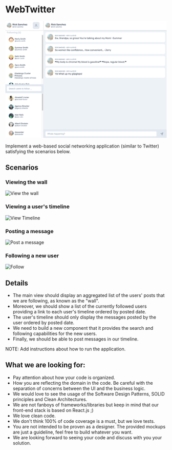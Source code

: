 # WebTwitter

![View the wall](resources/screenshot.png)

Implement a web-based social networking application (similar to Twitter) satisfying the scenarios below.

<h2>Scenarios</h2>

<h3>Viewing the wall</h3>
 
![View the wall](resources/wall.png)

<h3>Viewing a user's timeline</h3>
 
![View Timeline](resources/timeline.png)

<h3>Posting a message</h3>
 
![Post a message](resources/post.png)

<h3>Following a new user</h3>

![Follow](resources/follow.png)

<h2>Details</h2>

- The main view should display an aggregated list of the users' posts that we are following, as known as the "wall".
- Moreover, we should show a list of the currently followed users providing a link to each user's timeline ordered by posted date.
- The user's timeline should only display the messages posted by the user ordered by posted date.
- We need to build a new component that it provides the search and following capabilities for the new users.
- Finally, we should be able to post messages in our timeline.

NOTE: Add instructions about how to run the application.

<h2>What we are looking for: </h2>

- Pay attention about how your code is organized.
- How you are reflecting the domain in the code. Be careful with the separation of concerns between the UI and the business logic.
- We would love to see the usage of the Software Design Patterns, SOLID principles and Clean Architectures.
- We are not fanboys of frameworks/libraries but keep in mind that our front-end stack is based on React.js ;)
- We love clean code.
- We don't think 100% of code coverage is a must, but we love tests.
- You are not intended to be proven as a designer. The provided mockups are just a guideline, feel free to build whatever you want.
- We are looking forward to seeing your code and discuss with you your solution.
